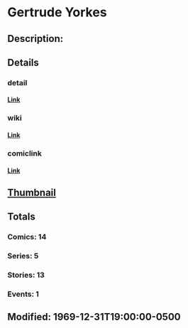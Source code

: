 # Gertrude Yorkes
## Description: 
## Details
### detail
#### [Link](http://marvel.com/characters/2817/gertrude_yorkes?utm_campaign=apiRef&utm_source=225578a89fc76f3d20fbffda5d17a88d)
### wiki
#### [Link](http://marvel.com/universe/Arsenic_%28and_Old_Lace%29?utm_campaign=apiRef&utm_source=225578a89fc76f3d20fbffda5d17a88d)
### comiclink
#### [Link](http://marvel.com/comics/characters/1010749/gertrude_yorkes?utm_campaign=apiRef&utm_source=225578a89fc76f3d20fbffda5d17a88d)
## [Thumbnail](http://i.annihil.us/u/prod/marvel/i/mg/8/c0/4c00359a2be7b.jpg)
## Totals
### Comics: 14
### Series: 5
### Stories: 13
### Events: 1
## Modified: 1969-12-31T19:00:00-0500